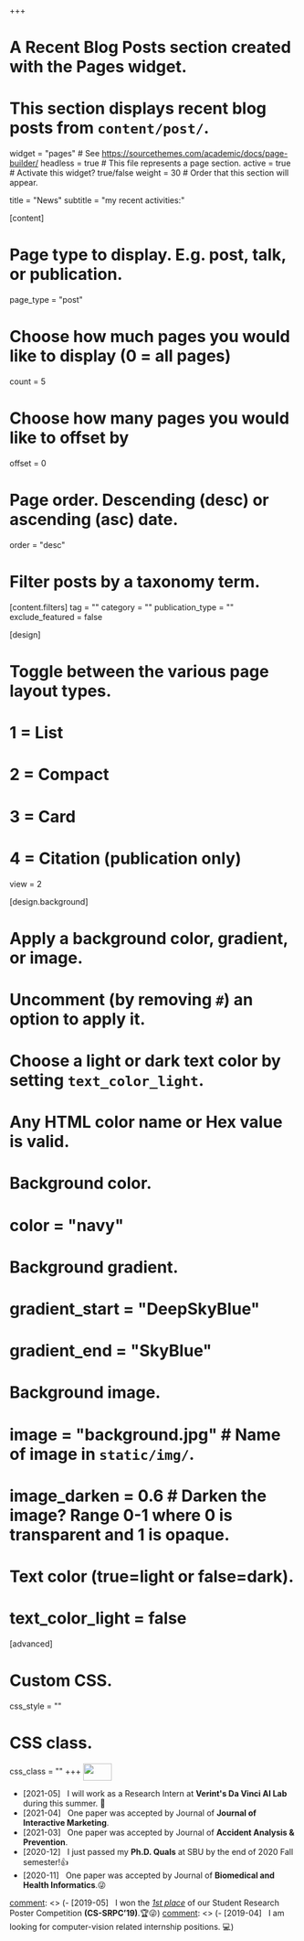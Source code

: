 +++
# A Recent Blog Posts section created with the Pages widget.
# This section displays recent blog posts from `content/post/`.

widget = "pages"  # See https://sourcethemes.com/academic/docs/page-builder/
headless = true  # This file represents a page section.
active = true  # Activate this widget? true/false
weight = 30  # Order that this section will appear.

title = "News"
subtitle = "my recent activities:"

[content]
  # Page type to display. E.g. post, talk, or publication.
  page_type = "post"
  
  # Choose how much pages you would like to display (0 = all pages)
  count = 5
  
  # Choose how many pages you would like to offset by
  offset = 0

  # Page order. Descending (desc) or ascending (asc) date.
  order = "desc"

  # Filter posts by a taxonomy term.
  [content.filters]
    tag = ""
    category = ""
    publication_type = ""
    exclude_featured = false
  
[design]
  # Toggle between the various page layout types.
  #   1 = List
  #   2 = Compact
  #   3 = Card
  #   4 = Citation (publication only)
  view = 2
  
[design.background]
  # Apply a background color, gradient, or image.
  #   Uncomment (by removing `#`) an option to apply it.
  #   Choose a light or dark text color by setting `text_color_light`.
  #   Any HTML color name or Hex value is valid.
  
  # Background color.
  # color = "navy"
  
  # Background gradient.
  # gradient_start = "DeepSkyBlue"
  # gradient_end = "SkyBlue"
  
  # Background image.
  # image = "background.jpg"  # Name of image in `static/img/`.
  # image_darken = 0.6  # Darken the image? Range 0-1 where 0 is transparent and 1 is opaque.

  # Text color (true=light or false=dark).
  # text_color_light = false 
  
[advanced]
 # Custom CSS. 
 css_style = ""
 
 # CSS class.
 css_class = ""
+++
<img style='vertical-align:middle;' src="img/new.gif" width="50" height="30" />

- [2021-05] &nbsp; I will work as a Research Intern at **Verint's Da Vinci AI Lab** during this summer. :hugs:
- [2021-04] &nbsp; One paper was accepted by Journal of **Journal of Interactive Marketing**.
- [2021-03] &nbsp; One paper was accepted by Journal of **Accident Analysis & Prevention**.
- [2020-12] &nbsp; I just passed my **Ph.D. Quals** at SBU by the end of 2020 Fall semester!:thumbsup:
- [2020-11] &nbsp; One paper was accepted by Journal of **Biomedical and Health Informatics**.:stuck_out_tongue_winking_eye:


<!--- <b><mark> 2019-05-10 &nbsp; &nbsp; &nbsp; I posted a tutorial about <a href="/tutorial/prml_ch1_eq1_90/">Eq. 1.90</a> derivation of <b><em>PRML</em></b> under the <b>Tutorials</b> section.</b></mark> :green_book: --->
[comment]: <> (- [ 2019-04 ] &nbsp; I am looking for computer-vision related internship positions. :computer:)
[comment]: <> ( - [ 2019-04 ] &nbsp; My personal homepage has been successfully set up! :smiley:)
[comment]: <> (- [2020-06] &nbsp; One paper was accepted by Journal of **Computers in Human Behavior**.:smiley:)
[comment]: <> (- [2019-05] &nbsp; I won the <ins><em>1st place</em></ins> of our Student Research Poster Competition <b>(CS-SRPC’19)</b>.:trophy::stuck_out_tongue_winking_eye:)
[comment]: <> (- [2019-04] &nbsp; I am looking for computer-vision related internship positions. :computer:)
